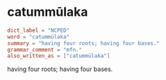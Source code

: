 # catummūlaka

``` toml
dict_label = "NCPED"
word = "catummūlaka"
summary = "having four roots; having four bases."
grammar_comment = "mfn."
also_written_as = ["catummūlaka"]
```

having four roots; having four bases.

